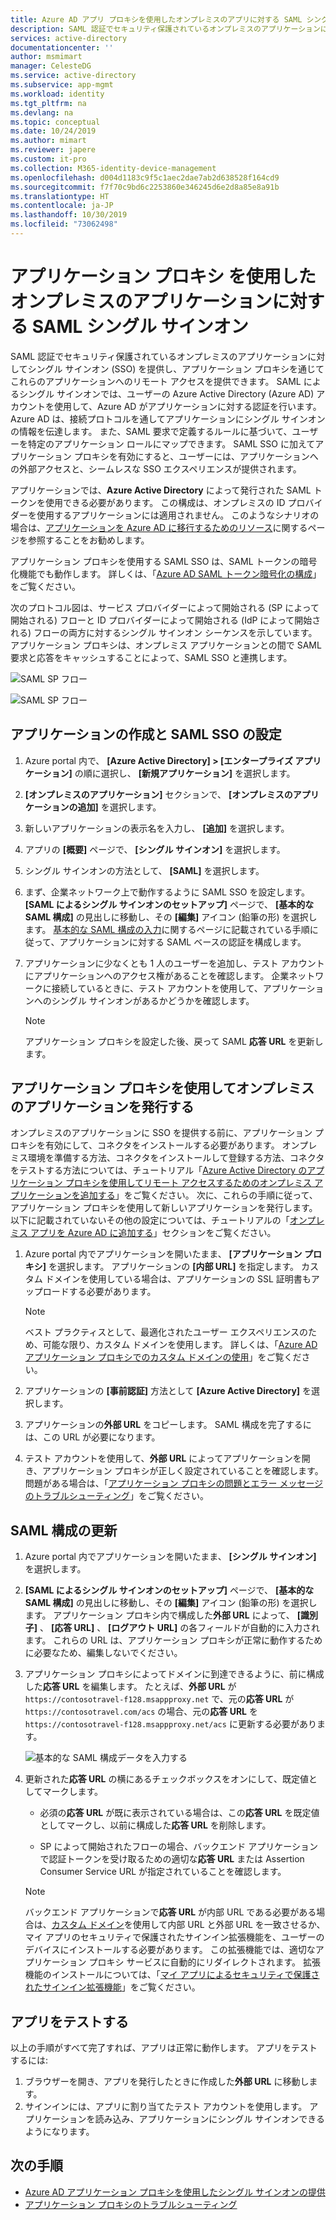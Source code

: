```yaml
---
title: Azure AD アプリ プロキシを使用したオンプレミスのアプリに対する SAML シングル サインオン | Microsoft Docs
description: SAML 認証でセキュリティ保護されているオンプレミスのアプリケーションにシングル サインオンを提供する方法を説明します。 アプリケーション プロキシを使用したオンプレミス アプリへのリモート アクセスを提供します。
services: active-directory
documentationcenter: ''
author: msmimart
manager: CelesteDG
ms.service: active-directory
ms.subservice: app-mgmt
ms.workload: identity
ms.tgt_pltfrm: na
ms.devlang: na
ms.topic: conceptual
ms.date: 10/24/2019
ms.author: mimart
ms.reviewer: japere
ms.custom: it-pro
ms.collection: M365-identity-device-management
ms.openlocfilehash: d004d1183c9f5c1aec2dae7ab2d638528f164cd9
ms.sourcegitcommit: f7f70c9bd6c2253860e346245d6e2d8a85e8a91b
ms.translationtype: HT
ms.contentlocale: ja-JP
ms.lasthandoff: 10/30/2019
ms.locfileid: "73062498"
---
```

# <a name="saml-single-sign-on-for-on-premises-applications-with-application-proxy"></a>アプリケーション プロキシ を使用したオンプレミスのアプリケーションに対する SAML シングル サインオン

SAML 認証でセキュリティ保護されているオンプレミスのアプリケーションに対してシングル サインオン (SSO) を提供し、アプリケーション プロキシを通じてこれらのアプリケーションへのリモート アクセスを提供できます。 SAML によるシングル サインオンでは、ユーザーの Azure Active Directory (Azure AD) アカウントを使用して、Azure AD がアプリケーションに対する認証を行います。 Azure AD は、接続プロトコルを通してアプリケーションにシングル サインオンの情報を伝達します。 また、SAML 要求で定義するルールに基づいて、ユーザーを特定のアプリケーション ロールにマップできます。 SAML SSO に加えてアプリケーション プロキシを有効にすると、ユーザーには、アプリケーションへの外部アクセスと、シームレスな SSO エクスペリエンスが提供されます。

アプリケーションでは、**Azure Active Directory** によって発行された SAML トークンを使用できる必要があります。 この構成は、オンプレミスの ID プロバイダーを使用するアプリケーションには適用されません。 このようなシナリオの場合は、[アプリケーションを Azure AD に移行するためのリソース](migration-resources.md)に関するページを参照することをお勧めします。

アプリケーション プロキシを使用する SAML SSO は、SAML トークンの暗号化機能でも動作します。 詳しくは、「[Azure AD SAML トークン暗号化の構成](howto-saml-token-encryption.md)」をご覧ください。

次のプロトコル図は、サービス プロバイダーによって開始される (SP によって開始される) フローと ID プロバイダーによって開始される (IdP によって開始される) フローの両方に対するシングル サインオン シーケンスを示しています。 アプリケーション プロキシは、オンプレミス アプリケーションとの間で SAML 要求と応答をキャッシュすることによって、SAML SSO と連携します。

  ![SAML SP フロー](./media/application-proxy-configure-single-sign-on-on-premises-apps/saml-sp-initiated-flow.png)

  ![SAML SP フロー](./media/application-proxy-configure-single-sign-on-on-premises-apps/saml-idp-initiated-flow.png)

## <a name="create-an-application-and-set-up-saml-sso"></a>アプリケーションの作成と SAML SSO の設定

1. Azure portal 内で、 **[Azure Active Directory] > [エンタープライズ アプリケーション]** の順に選択し、 **[新規アプリケーション]** を選択します。

2. **[オンプレミスのアプリケーション]** セクションで、 **[オンプレミスのアプリケーションの追加]** を選択します。

3. 新しいアプリケーションの表示名を入力し、 **[追加]** を選択します。

4. アプリの **[概要]** ページで、 **[シングル サインオン]** を選択します。

5. シングル サインオンの方法として、 **[SAML]** を選択します。

6. まず、企業ネットワーク上で動作するように SAML SSO を設定します。 **[SAML によるシングル サインオンのセットアップ]** ページで、 **[基本的な SAML 構成]** の見出しに移動し、その **[編集]** アイコン (鉛筆の形) を選択します。 [基本的な SAML 構成の入力](configure-single-sign-on-non-gallery-applications.md#step-1-edit-the-basic-saml-configuration)に関するページに記載されている手順に従って、アプリケーションに対する SAML ベースの認証を構成します。

7. アプリケーションに少なくとも 1 人のユーザーを追加し、テスト アカウントにアプリケーションへのアクセス権があることを確認します。 企業ネットワークに接続しているときに、テスト アカウントを使用して、アプリケーションへのシングル サインオンがあるかどうかを確認します。 

   > [!NOTE]
   > アプリケーション プロキシを設定した後、戻って SAML **応答 URL** を更新します。

## <a name="publish-the-on-premises-application-with-application-proxy"></a>アプリケーション プロキシを使用してオンプレミスのアプリケーションを発行する

オンプレミスのアプリケーションに SSO を提供する前に、アプリケーション プロキシを有効にして、コネクタをインストールする必要があります。 オンプレミス環境を準備する方法、コネクタをインストールして登録する方法、コネクタをテストする方法については、チュートリアル「[Azure Active Directory のアプリケーション プロキシを使用してリモート アクセスするためのオンプレミス アプリケーションを追加する](application-proxy-add-on-premises-application.md)」をご覧ください。 次に、これらの手順に従って、アプリケーション プロキシを使用して新しいアプリケーションを発行します。 以下に記載されていないその他の設定については、チュートリアルの「[オンプレミス アプリを Azure AD に追加する](application-proxy-add-on-premises-application.md#add-an-on-premises-app-to-azure-ad)」セクションをご覧ください。

1. Azure portal 内でアプリケーションを開いたまま、 **[アプリケーション プロキシ]** を選択します。 アプリケーションの **[内部 URL]** を指定します。 カスタム ドメインを使用している場合は、アプリケーションの SSL 証明書もアップロードする必要があります。 
   > [!NOTE]
   > ベスト プラクティスとして、最適化されたユーザー エクスペリエンスのため、可能な限り、カスタム ドメインを使用します。 詳しくは、「[Azure AD アプリケーション プロキシでのカスタム ドメインの使用](application-proxy-configure-custom-domain.md)」をご覧ください。

2. アプリケーションの **[事前認証]** 方法として **[Azure Active Directory]** を選択します。

3. アプリケーションの**外部 URL** をコピーします。 SAML 構成を完了するには、この URL が必要になります。

4. テスト アカウントを使用して、**外部 URL** によってアプリケーションを開き、アプリケーション プロキシが正しく設定されていることを確認します。 問題がある場合は、「[アプリケーション プロキシの問題とエラー メッセージのトラブルシューティング](application-proxy-troubleshoot.md)」をご覧ください。

## <a name="update-the-saml-configuration"></a>SAML 構成の更新

1. Azure portal 内でアプリケーションを開いたまま、 **[シングル サインオン]** を選択します。 

2. **[SAML によるシングル サインオンのセットアップ]** ページで、 **[基本的な SAML 構成]** の見出しに移動し、その **[編集]** アイコン (鉛筆の形) を選択します。 アプリケーション プロキシ内で構成した**外部 URL** によって、 **[識別子]** 、 **[応答 URL]** 、 **[ログアウト URL]** の各フィールドが自動的に入力されます。 これらの URL は、アプリケーション プロキシが正常に動作するために必要なため、編集しないでください。

3. アプリケーション プロキシによってドメインに到達できるように、前に構成した**応答 URL** を編集します。 たとえば、**外部 URL** が `https://contosotravel-f128.msappproxy.net` で、元の**応答 URL** が `https://contosotravel.com/acs` の場合、元の**応答 URL** を `https://contosotravel-f128.msappproxy.net/acs` に更新する必要があります。 

    ![基本的な SAML 構成データを入力する](./media/application-proxy-configure-single-sign-on-on-premises-apps/basic-saml-configuration.png)


4. 更新された**応答 URL** の横にあるチェックボックスをオンにして、既定値としてマークします。

   * 必須の**応答 URL** が既に表示されている場合は、この**応答 URL** を既定値としてマークし、以前に構成した**応答 URL** を削除します。

   * SP によって開始されたフローの場合、バックエンド アプリケーションで認証トークンを受け取るための適切な**応答 URL** または Assertion Consumer Service URL が指定されていることを確認します。

    > [!NOTE]
    > バックエンド アプリケーションで**応答 URL** が内部 URL である必要がある場合は、[カスタム ドメイン](application-proxy-configure-custom-domain.md)を使用して内部 URL と外部 URL を一致させるか、マイ アプリのセキュリティで保護されたサインイン拡張機能を、ユーザーのデバイスにインストールする必要があります。 この拡張機能では、適切なアプリケーション プロキシ サービスに自動的にリダイレクトされます。 拡張機能のインストールについては、「[マイ アプリによるセキュリティで保護されたサインイン拡張機能](../user-help/my-apps-portal-end-user-access.md#download-and-install-the-my-apps-secure-sign-in-extension)」をご覧ください。
    
## <a name="test-your-app"></a>アプリをテストする

以上の手順がすべて完了すれば、アプリは正常に動作します。 アプリをテストするには:

1. ブラウザーを開き、アプリを発行したときに作成した**外部 URL** に移動します。 
1. サインインには、アプリに割り当てたテスト アカウントを使用します。 アプリケーションを読み込み、アプリケーションにシングル サインオンできるようになります。

## <a name="next-steps"></a>次の手順

- [Azure AD アプリケーション プロキシを使用したシングル サインオンの提供](application-proxy-single-sign-on.md)
- [アプリケーション プロキシのトラブルシューティング](application-proxy-troubleshoot.md)
